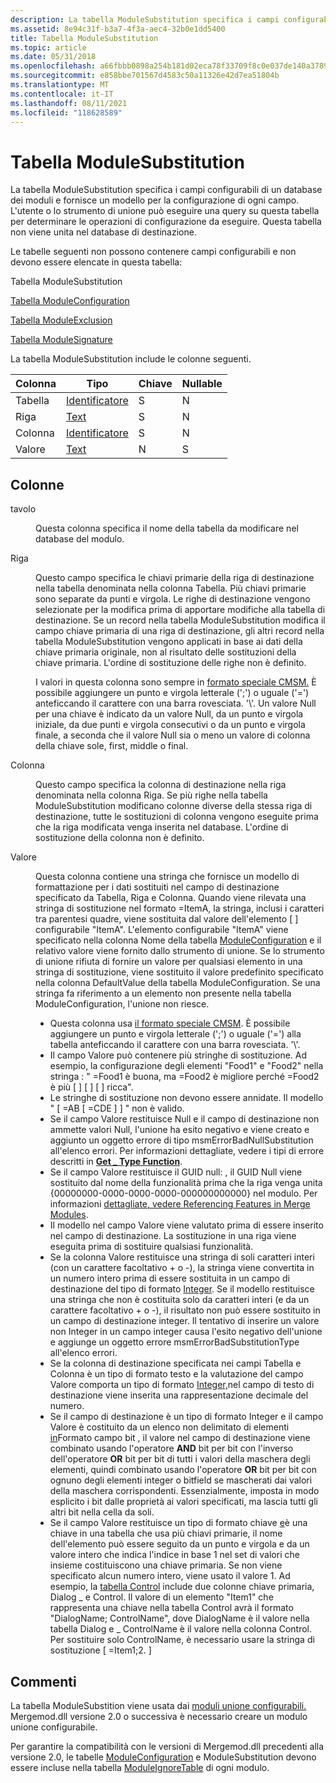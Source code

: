 ```yaml
---
description: La tabella ModuleSubstitution specifica i campi configurabili di un database dei moduli e fornisce un modello per la configurazione di ogni campo.
ms.assetid: 8e94c31f-b3a7-4f3a-aec4-32b0e1dd5400
title: Tabella ModuleSubstitution
ms.topic: article
ms.date: 05/31/2018
ms.openlocfilehash: a66fbbb0898a254b181d02eca78f33709f8c0e037de140a37893ea3887af6390
ms.sourcegitcommit: e858bbe701567d4583c50a11326e42d7ea51804b
ms.translationtype: MT
ms.contentlocale: it-IT
ms.lasthandoff: 08/11/2021
ms.locfileid: "118628589"
---
```

# <a name="modulesubstitution-table"></a>Tabella ModuleSubstitution

La tabella ModuleSubstitution specifica i campi configurabili di un database dei moduli e fornisce un modello per la configurazione di ogni campo. L'utente o lo strumento di unione può eseguire una query su questa tabella per determinare le operazioni di configurazione da eseguire. Questa tabella non viene unita nel database di destinazione.

Le tabelle seguenti non possono contenere campi configurabili e non devono essere elencate in questa tabella:

Tabella ModuleSubstitution

[Tabella ModuleConfiguration](moduleconfiguration-table.md)

[Tabella ModuleExclusion](moduleexclusion-table.md)

[Tabella ModuleSignature](modulesignature-table.md)

La tabella ModuleSubstitution include le colonne seguenti.



| Colonna | Tipo                         | Chiave | Nullable |
|--------|------------------------------|-----|----------|
| Tabella  | [Identificatore](identifier.md) | S   | N        |
| Riga    | [Text](text.md)             | S   | N        |
| Colonna | [Identificatore](identifier.md) | S   | N        |
| Valore  | [Text](text.md)             | N   | S        |



 

## <a name="columns"></a>Colonne

<dl> <dt>

<span id="Table"></span><span id="table"></span><span id="TABLE"></span>tavolo
</dt> <dd>

Questa colonna specifica il nome della tabella da modificare nel database del modulo.

</dd> <dt>

<span id="Row"></span><span id="row"></span><span id="ROW"></span>Riga
</dt> <dd>

Questo campo specifica le chiavi primarie della riga di destinazione nella tabella denominata nella colonna Tabella. Più chiavi primarie sono separate da punti e virgola. Le righe di destinazione vengono selezionate per la modifica prima di apportare modifiche alla tabella di destinazione. Se un record nella tabella ModuleSubstitution modifica il campo chiave primaria di una riga di destinazione, gli altri record nella tabella ModuleSubstitution vengono applicati in base ai dati della chiave primaria originale, non al risultato delle sostituzioni della chiave primaria. L'ordine di sostituzione delle righe non è definito.

I valori in questa colonna sono sempre in [formato speciale CMSM.](cmsm-special-format.md) È possibile aggiungere un punto e virgola letterale (';') o uguale ('=') anteficcando il carattere con una barra rovesciata. '\\'. Un valore Null per una chiave è indicato da un valore Null, da un punto e virgola iniziale, da due punti e virgola consecutivi o da un punto e virgola finale, a seconda che il valore Null sia o meno un valore di colonna della chiave sole, first, middle o final.

</dd> <dt>

<span id="Column"></span><span id="column"></span><span id="COLUMN"></span>Colonna
</dt> <dd>

Questo campo specifica la colonna di destinazione nella riga denominata nella colonna Riga. Se più righe nella tabella ModuleSubstitution modificano colonne diverse della stessa riga di destinazione, tutte le sostituzioni di colonna vengono eseguite prima che la riga modificata venga inserita nel database. L'ordine di sostituzione della colonna non è definito.

</dd> <dt>

<span id="Value"></span><span id="value"></span><span id="VALUE"></span>Valore
</dt> <dd>

Questa colonna contiene una stringa che fornisce un modello di formattazione per i dati sostituiti nel campo di destinazione specificato da Tabella, Riga e Colonna. Quando viene rilevata una stringa di sostituzione nel formato =ItemA, la stringa, inclusi i caratteri tra parentesi quadre, viene sostituita dal valore dell'elemento \[ \] configurabile "ItemA". L'elemento configurabile "ItemA" viene specificato nella colonna Nome della tabella [ModuleConfiguration](moduleconfiguration-table.md) e il relativo valore viene fornito dallo strumento di unione. Se lo strumento di unione rifiuta di fornire un valore per qualsiasi elemento in una stringa di sostituzione, viene sostituito il valore predefinito specificato nella colonna DefaultValue della tabella ModuleConfiguration. Se una stringa fa riferimento a un elemento non presente nella tabella ModuleConfiguration, l'unione non riesce.

-   Questa colonna usa [il formato speciale CMSM](cmsm-special-format.md). È possibile aggiungere un punto e virgola letterale (';') o uguale ('=') alla tabella anteficcando il carattere con una barra rovesciata. '\\'.
-   Il campo Valore può contenere più stringhe di sostituzione. Ad esempio, la configurazione degli elementi "Food1" e "Food2" nella stringa : " =Food1 è buona, ma =Food2 è migliore perché =Food2 è più \[ \] \[ \] \[ \] ricca".
-   Le stringhe di sostituzione non devono essere annidate. Il modello " \[ =AB \[ =CDE \] \] " non è valido.
-   Se il campo Valore restituisce Null e il campo di destinazione non ammette valori Null, l'unione ha esito negativo e viene creato e aggiunto un oggetto errore di tipo msmErrorBadNullSubstitution all'elenco errori. Per informazioni dettagliate, vedere i tipi di errore descritti in [**Get \_ Type Function**](/windows/win32/api/mergemod/nf-mergemod-imsmerror-get_type).
-   Se il campo Valore restituisce il GUID null: , il GUID Null viene sostituito dal nome della funzionalità prima che la riga venga unita {00000000-0000-0000-0000-000000000000} nel modulo. Per informazioni [dettagliate, vedere Referencing Features in Merge Modules](referencing-features-in-merge-modules.md).
-   Il modello nel campo Valore viene valutato prima di essere inserito nel campo di destinazione. La sostituzione in una riga viene eseguita prima di sostituire qualsiasi funzionalità.
-   Se la colonna Valore restituisce una stringa di soli caratteri interi (con un carattere facoltativo + o -), la stringa viene convertita in un numero intero prima di essere sostituita in un campo di destinazione del tipo di formato [Integer](integer-format-types.md). Se il modello restituisce una stringa che non è costituita solo da caratteri interi (e da un carattere facoltativo + o -), il risultato non può essere sostituito in un campo di destinazione integer. Il tentativo di inserire un valore non Integer in un campo integer causa l'esito negativo dell'unione e aggiunge un oggetto errore msmErrorBadSubstitutionType all'elenco errori.
-   Se la colonna di destinazione specificata nei [](text-format-types.md)campi Tabella e Colonna è un tipo di formato testo e la valutazione del campo Valore comporta un tipo di formato [Integer,](integer-format-types.md)nel campo di testo di destinazione viene inserita una rappresentazione decimale del numero.
-   Se il campo [](integer-format-types.md)di destinazione è un tipo di formato Integer e il campo Valore è costituito da un elenco non delimitato di elementi [in](bitfield-format-types.md)Formato campo bit , il valore nel campo di destinazione viene combinato usando l'operatore **AND** bit per bit con l'inverso dell'operatore **OR** bit per bit di tutti i valori della maschera degli elementi, quindi combinato usando l'operatore **OR** bit per bit con ognuno degli elementi integer o bitfield se mascherati dai valori della maschera corrispondenti. Essenzialmente, imposta in modo esplicito i bit dalle proprietà ai valori specificati, ma lascia tutti gli altri bit nella cella da soli.
-   Se il campo Valore restituisce un tipo di formato chiave [e](key-format-types.md)è una chiave in una tabella che usa più chiavi primarie, il nome dell'elemento può essere seguito da un punto e virgola e da un valore intero che indica l'indice in base 1 nel set di valori che insieme costituiscono una chiave primaria. Se non viene specificato alcun numero intero, viene usato il valore 1. Ad esempio, la [tabella Control](control-table.md) include due colonne chiave primaria, Dialog \_ e Control. Il valore di un elemento "Item1" che rappresenta una chiave nella tabella Control avrà il formato "DialogName; ControlName", dove DialogName è il valore nella tabella Dialog e \_ ControlName è il valore nella colonna Control. Per sostituire solo ControlName, è necessario usare la stringa di sostituzione \[ =Item1;2. \]

</dd> </dl>

## <a name="remarks"></a>Commenti

La tabella ModuleSubstition viene usata dai [moduli unione configurabili.](configurable-merge-modules.md) Mergemod.dll versione 2.0 o successiva è necessario creare un modulo unione configurabile.

Per garantire la compatibilità con le versioni di Mergemod.dll precedenti alla versione 2.0, le tabelle [ModuleConfiguration](moduleconfiguration-table.md) e ModuleSubstitution devono essere incluse nella tabella [ModuleIgnoreTable](moduleignoretable-table.md) di ogni modulo.

 

 
